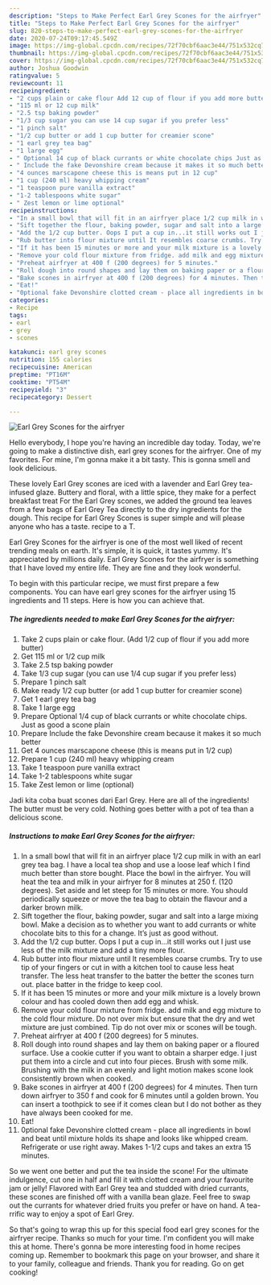 ```yaml
---
description: "Steps to Make Perfect Earl Grey Scones for the airfryer"
title: "Steps to Make Perfect Earl Grey Scones for the airfryer"
slug: 820-steps-to-make-perfect-earl-grey-scones-for-the-airfryer
date: 2020-07-24T09:17:45.549Z
image: https://img-global.cpcdn.com/recipes/72f70cbf6aac3e44/751x532cq70/earl-grey-scones-for-the-airfryer-recipe-main-photo.jpg
thumbnail: https://img-global.cpcdn.com/recipes/72f70cbf6aac3e44/751x532cq70/earl-grey-scones-for-the-airfryer-recipe-main-photo.jpg
cover: https://img-global.cpcdn.com/recipes/72f70cbf6aac3e44/751x532cq70/earl-grey-scones-for-the-airfryer-recipe-main-photo.jpg
author: Joshua Goodwin
ratingvalue: 5
reviewcount: 11
recipeingredient:
- "2 cups plain or cake flour Add 12 cup of flour if you add more butter"
- "115 ml or 12 cup milk"
- "2.5 tsp baking powder"
- "1/3 cup sugar you can use 14 cup sugar if you prefer less"
- "1 pinch salt"
- "1/2 cup butter or add 1 cup butter for creamier scone"
- "1 earl grey tea bag"
- "1 large egg"
- " Optional 14 cup of black currants or white chocolate chips Just as good a scone plain"
- " Include the fake Devonshire cream because it makes it so much better"
- "4 ounces marscapone cheese this is means put in 12 cup"
- "1 cup (240 ml) heavy whipping cream"
- "1 teaspoon pure vanilla extract"
- "1-2 tablespoons white sugar"
- " Zest lemon or lime optional"
recipeinstructions:
- "In a small bowl that will fit in an airfryer place 1/2 cup milk in with an earl grey tea bag. I have a local tea shop and use a loose leaf which I find much better than store bought. Place the bowl in the airfryer. You will heat the tea and milk in your airfryer for 8 minutes at 250 f. (120 degrees). Set aside and let steep for 15 minutes or more. You should periodically squeeze or move the tea bag to obtain the flavour and a darker brown milk."
- "Sift together the flour, baking powder, sugar and salt into a large mixing bowl. Make a decision as to whether you want to add currants or white chocolate bits to this for a change. It’s just as good without."
- "Add the 1/2 cup butter. Oops I put a cup in...it still works out I just use less of the milk mixture and add a tiny more flour."
- "Rub butter into flour mixture until It resembles coarse crumbs. Try to use tip of your fingers or cut in with a kitchen tool to cause less heat transfer. The less heat transfer to the batter the better the scones turn out. place batter in the fridge to keep cool."
- "If it has been 15 minutes or more and your milk mixture is a lovely brown colour and has cooled down then add egg and whisk."
- "Remove your cold flour mixture from fridge. add milk and egg mixture to the cold flour mixture. Do not over mix but ensure that the dry and wet mixture are just combined. Tip do not over mix or scones will be tough."
- "Preheat airfryer at 400 f (200 degrees) for 5 minutes."
- "Roll dough into round shapes and lay them on baking paper or a floured surface. Use a cookie cutter if you want to obtain a sharper edge. I just put them into a circle and cut into four pieces. Brush with some milk. Brushing with the milk in an evenly and light motion makes scone look consistently brown when cooked."
- "Bake scones in airfryer at 400 f (200 degrees) for 4 minutes. Then turn down airfryer to 350 f and cook for 6 minutes until a golden brown. You can insert a toothpick to see if it comes clean but I do not bother as they have always been cooked for me."
- "Eat!"
- "0ptional fake Devonshire clotted cream - place all ingredients in bowl and beat until mixture holds its shape and looks like whipped cream. Refrigerate or use right away. Makes 1-1/2 cups and takes an extra 15 minutes."
categories:
- Recipe
tags:
- earl
- grey
- scones

katakunci: earl grey scones 
nutrition: 155 calories
recipecuisine: American
preptime: "PT16M"
cooktime: "PT54M"
recipeyield: "3"
recipecategory: Dessert

---
```



![Earl Grey Scones for the airfryer](https://img-global.cpcdn.com/recipes/72f70cbf6aac3e44/751x532cq70/earl-grey-scones-for-the-airfryer-recipe-main-photo.jpg)

Hello everybody, I hope you're having an incredible day today. Today, we're going to make a distinctive dish, earl grey scones for the airfryer. One of my favorites. For mine, I'm gonna make it a bit tasty. This is gonna smell and look delicious.

These lovely Earl Grey scones are iced with a lavender and Earl Grey tea-infused glaze. Buttery and floral, with a little spice, they make for a perfect breakfast treat For the Earl Grey scones, we added the ground tea leaves from a few bags of Earl Grey Tea directly to the dry ingredients for the dough. This recipe for Earl Grey Scones is super simple and will please anyone who has a taste. recipe to a T.

Earl Grey Scones for the airfryer is one of the most well liked of recent trending meals on earth. It's simple, it is quick, it tastes yummy. It's appreciated by millions daily. Earl Grey Scones for the airfryer is something that I have loved my entire life. They are fine and they look wonderful.


To begin with this particular recipe, we must first prepare a few components. You can have earl grey scones for the airfryer using 15 ingredients and 11 steps. Here is how you can achieve that.

<!--inarticleads1-->

##### The ingredients needed to make Earl Grey Scones for the airfryer:

1. Take 2 cups plain or cake flour. (Add 1/2 cup of flour if you add more butter)
1. Get 115 ml or 1/2 cup milk
1. Take 2.5 tsp baking powder
1. Take 1/3 cup sugar (you can use 1/4 cup sugar if you prefer less)
1. Prepare 1 pinch salt
1. Make ready 1/2 cup butter (or add 1 cup butter for creamier scone)
1. Get 1 earl grey tea bag
1. Take 1 large egg
1. Prepare  Optional 1/4 cup of black currants or white chocolate chips. Just as good a scone plain
1. Prepare  Include the fake Devonshire cream because it makes it so much better
1. Get 4 ounces marscapone cheese (this is means put in 1/2 cup)
1. Prepare 1 cup (240 ml) heavy whipping cream
1. Take 1 teaspoon pure vanilla extract
1. Take 1-2 tablespoons white sugar
1. Take  Zest lemon or lime (optional)


Jadi kita coba buat scones dari Earl Grey. Here are all of the ingredients! The butter must be very cold. Nothing goes better with a pot of tea than a delicious scone. 

<!--inarticleads2-->

##### Instructions to make Earl Grey Scones for the airfryer:

1. In a small bowl that will fit in an airfryer place 1/2 cup milk in with an earl grey tea bag. I have a local tea shop and use a loose leaf which I find much better than store bought. Place the bowl in the airfryer. You will heat the tea and milk in your airfryer for 8 minutes at 250 f. (120 degrees). Set aside and let steep for 15 minutes or more. You should periodically squeeze or move the tea bag to obtain the flavour and a darker brown milk.
1. Sift together the flour, baking powder, sugar and salt into a large mixing bowl. Make a decision as to whether you want to add currants or white chocolate bits to this for a change. It’s just as good without.
1. Add the 1/2 cup butter. Oops I put a cup in...it still works out I just use less of the milk mixture and add a tiny more flour.
1. Rub butter into flour mixture until It resembles coarse crumbs. Try to use tip of your fingers or cut in with a kitchen tool to cause less heat transfer. The less heat transfer to the batter the better the scones turn out. place batter in the fridge to keep cool.
1. If it has been 15 minutes or more and your milk mixture is a lovely brown colour and has cooled down then add egg and whisk.
1. Remove your cold flour mixture from fridge. add milk and egg mixture to the cold flour mixture. Do not over mix but ensure that the dry and wet mixture are just combined. Tip do not over mix or scones will be tough.
1. Preheat airfryer at 400 f (200 degrees) for 5 minutes.
1. Roll dough into round shapes and lay them on baking paper or a floured surface. Use a cookie cutter if you want to obtain a sharper edge. I just put them into a circle and cut into four pieces. Brush with some milk. Brushing with the milk in an evenly and light motion makes scone look consistently brown when cooked.
1. Bake scones in airfryer at 400 f (200 degrees) for 4 minutes. Then turn down airfryer to 350 f and cook for 6 minutes until a golden brown. You can insert a toothpick to see if it comes clean but I do not bother as they have always been cooked for me.
1. Eat!
1. 0ptional fake Devonshire clotted cream - place all ingredients in bowl and beat until mixture holds its shape and looks like whipped cream. Refrigerate or use right away. Makes 1-1/2 cups and takes an extra 15 minutes.


So we went one better and put the tea inside the scone! For the ultimate indulgence, cut one in half and fill it with clotted cream and your favourite jam or jelly! Flavored with Earl Grey tea and studded with dried currants, these scones are finished off with a vanilla bean glaze. Feel free to swap out the currants for whatever dried fruits you prefer or have on hand. A tea-rrific way to enjoy a spot of Earl Grey. 

So that's going to wrap this up for this special food earl grey scones for the airfryer recipe. Thanks so much for your time. I'm confident you will make this at home. There's gonna be more interesting food in home recipes coming up. Remember to bookmark this page on your browser, and share it to your family, colleague and friends. Thank you for reading. Go on get cooking!
